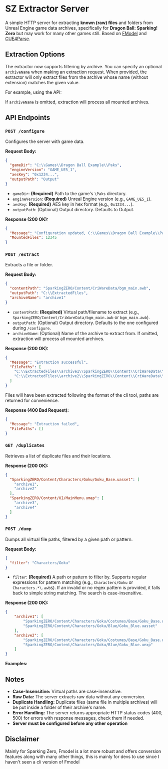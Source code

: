 ﻿# SZ Extractor Server

A simple HTTP server for extracting **known (raw) files** and folders from Unreal Engine game data archives, specifically for **Dragon Ball: Sparking! Zero** but may work for many other games still. Based on [FModel](https://github.com/4sval/FModel/tree/master) and [CUE4Parse](https://github.com/FabianFG/CUE4Parse/tree/master).

## Extraction Options

The extractor now supports filtering by archive. You can specify an optional `archiveName` when making an extraction request. When provided, the extractor will only extract files from the archive whose name (without extension) matches the given value.

For example, using the API:

If `archiveName` is omitted, extraction will process all mounted archives.

## API Endpoints

### `POST /configure`

Configures the server with game data.

**Request Body:**
```json
{
  "gameDir": "C:\\Games\\Dragon Ball Example\\Paks",
  "engineVersion": "GAME_UE5_1",
  "aesKey": "0x1234...",
  "outputPath": "Output"
}
```
*   `gameDir`: **(Required)** Path to the game's `\Paks` directory.
*   `engineVersion`: **(Required)** Unreal Engine version (e.g., `GAME_UE5_1`).
*   `aesKey`: **(Required)** AES key in hex format (e.g., `0x1234...`).
*   `outputPath`: (Optional) Output directory. Defaults to Output.

**Response (200 OK):**
```json
{
  "Message": "Configuration updated, C:\\Games\\Dragon Ball Example\\Paks mounted",
  "MountedFiles": 12345
}
```
### `POST /extract`

Extracts a file or folder.

**Request Body:**
```json
{
  "contentPath": "SparkingZERO/Content/CriWareData/bgm_main.awb",
  "outputPath": "C:\\ExtractedFiles",
  "archiveName": "archive1"
}
```
*   `contentPath`: **(Required)** Virtual path/filename to extract (e.g., `SparkingZERO/Content/CriWareData/bgm_main.awb` or `bgm_main.awb`).
*   `outputPath`: (Optional) Output directory. Defaults to the one configured during `/configure`.
*   `archiveName`: (Optional) Name of the archive to extract from. If omitted, extraction will process all mounted archives.

**Response (200 OK):**
```json
{
  "Message": "Extraction successful",
  "FilePaths": [
    "C:\\ExtractedFiles\\archive1\\SparkingZERO\\Content\\CriWareData\\bgm_main.awb",
    "C:\\ExtractedFiles\\archive2\\SparkingZERO\\Content\\CriWareData\\bgm_main.awb"
  ]
}
```
Files will have been extracted following the format of the cli tool, paths are returned for convenience.

**Response (400 Bad Request):**
```json
{
  "Message": "Extraction failed",
  "FilePaths": [] 
}
```
### `GET /duplicates`

Retrieves a list of duplicate files and their locations.

**Response (200 OK):**
```json
{
  "SparkingZERO/Content/Characters/Goku/Goku_Base.uasset": [
    "archive1",
    "archive2"
  ],
  "SparkingZERO/Content/UI/MainMenu.umap": [
    "archive3",
    "archive4"
  ]
}
```
### `POST /dump`

Dumps all virtual file paths, filtered by a given path or pattern.

**Request Body:**
```json
{
  "filter": "Characters/Goku"
}
```
*   `filter`: **(Required)** A path or pattern to filter by. Supports regular expressions for pattern matching (e.g., `Characters/Goku` or `Characters.*\.awb$`). If an invalid or no regex pattern is provided, it falls back to simple string matching. The search is case-insensitive.

**Response (200 OK):**
```json
{
    "archive1": [
        "SparkingZERO/Content/Characters/Goku/Costumes/Base/Goku_Base.uasset",
        "SparkingZERO/Content/Characters/Goku/Blue/Goku_Blue.uasset"
    ],
    "archive2": [
        "SparkingZERO/Content/Characters/Goku/Costumes/Base/Goku_Base.uexp",
        "SparkingZERO/Content/Characters/Goku/Blue/Goku_Blue.uexp"
    ]
}
```
**Examples:**

## Notes

*   **Case-Insensitive:** Virtual paths are case-insensitive.
*   **Raw Data:** The server extracts raw data without any conversion.
*   **Duplicate Handling:** Duplicate files (same file in multiple archives) will be put inside a folder of their archive's name.
*   **Error Handling:** The server returns appropriate HTTP status codes (400, 500) for errors with response messages, check them if needed.
*   **Server must be configured before any other operation**

## Disclaimer

Mainly for Sparking Zero, Fmodel is a lot more robust and offers conversion features along with many other things, this is mainly for devs to use since I haven't seen a cli version of Fmodel

